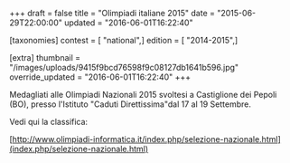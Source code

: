 +++
draft = false
title = "Olimpiadi italiane 2015"
date = "2015-06-29T22:00:00"
updated = "2016-06-01T16:22:40"

[taxonomies]
contest = [ "national",]
edition = [ "2014-2015",]

[extra]
thumbnail = "/images/uploads/9415f9bcd76598f9c08127db1641b596.jpg"
override_updated = "2016-06-01T16:22:40"
+++

Medagliati alle Olimpiadi Nazionali 2015 svoltesi a Castiglione dei Pepoli (BO), presso l'Istituto "Caduti Direttissima"dal 17 al 19 Settembre.

Vedi qui la classifica:

[http://www.olimpiadi-informatica.it/index.php/selezione-nazionale.html](index.php/selezione-nazionale.html)
